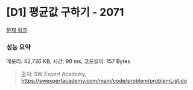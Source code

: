 # [D1] 평균값 구하기 - 2071 

[문제 링크](https://swexpertacademy.com/main/code/problem/problemDetail.do?contestProbId=AV5QRnJqA5cDFAUq) 

### 성능 요약

메모리: 42,736 KB, 시간: 90 ms, 코드길이: 157 Bytes



> 출처: SW Expert Academy, https://swexpertacademy.com/main/code/problem/problemList.do